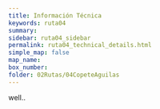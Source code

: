 ```yaml
---
title: Información Técnica
keywords: ruta04
summary: 
sidebar: ruta04_sidebar
permalink: ruta04_technical_details.html
simple_map: false
map_name: 
box_number: 
folder: 02Rutas/04CopeteAguilas
---
```



well..